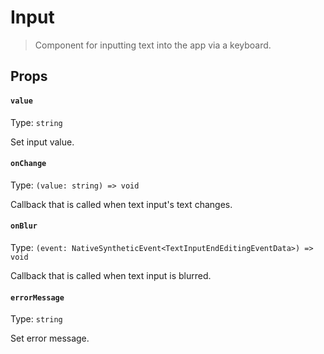# Input

> Component for inputting text into the app via a keyboard.

## Props

#### `value`

Type: `string`

Set input value.

#### `onChange`

Type: `(value: string) => void`

Callback that is called when text input's text changes.

#### `onBlur`

Type: `(event: NativeSyntheticEvent<TextInputEndEditingEventData>) => void`

Callback that is called when text input is blurred.

#### `errorMessage`

Type: `string`

Set error message.
